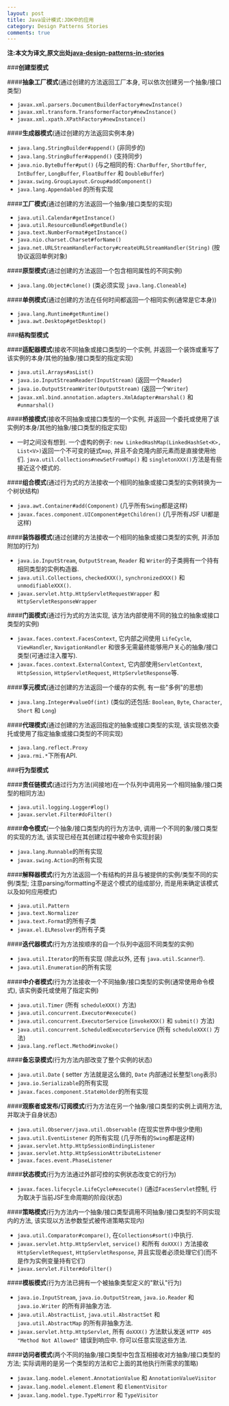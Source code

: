 ```yaml
---
layout: post
title: Java设计模式:JDK中的应用
category: Design Patterns Stories
comments: true
---
```


**注:本文为译文,原文出处[java-design-patterns-in-stories](http://www.programcreek.com/java-design-patterns-in-stories/)**


###**创建型模式**

####**抽象工厂模式**(通过创建的方法返回工厂本身, 可以依次创建另一个抽象/接口类型)

- `javax.xml.parsers.DocumentBuilderFactory#newInstance()`
- `javax.xml.transform.TransformerFactory#newInstance()`
- `javax.xml.xpath.XPathFactory#newInstance()`




####**生成器模式**(通过创建的方法返回实例本身)

- `java.lang.StringBuilder#append()` (非同步的)
- `java.lang.StringBuffer#append()` (支持同步)
- `java.nio.ByteBuffer#put()` (与之相同的有: `CharBuffer`, `ShortBuffer`, `IntBuffer`, `LongBuffer`, `FloatBuffer` 和 `DoubleBuffer`)
- `javax.swing.GroupLayout.Group#addComponent()`
- `java.lang.Appendabled` 的所有实现

####**工厂模式**(通过创建的方法返回一个抽象/接口类型的实现)

- `java.util.Calendar#getInstance()`
- `java.util.ResourceBundle#getBundle()`
- `java.text.NumberFormat#getInstance()`
- `java.nio.charset.Charset#forName()`
- `java.net.URLStreamHandlerFactory#createURLStreamHandler(String)` (按协议返回单例对象)

####**原型模式**(通过创建的方法返回一个包含相同属性的不同实例)

- `java.lang.Object#clone()` (类必须实现 `java.lang.Cloneable`)

####**单例模式**(通过创建的方法在任何时间都返回一个相同实例(通常是它本身))

- `java.lang.Runtime#getRuntime()`
- `java.awt.Desktop#getDesktop()`

###**结构型模式**

####**适配器模式**(接收不同抽象或接口类型的一个实例, 并返回一个装饰或重写了该实例的本身/其他的抽象/接口类型的指定实现)

- `java.util.Arrays#asList()`
- `java.io.InputStreamReader(InputStream)` (返回一个`Reader`)
- `java.io.OutputStreamWriter(OutputStream)` (返回一个`Writer`)
- `javax.xml.bind.annotation.adapters.XmlAdapter#marshal()` 和 `#unmarshal()`

####**桥接模式**(接收不同抽象或接口类型的一个实例, 并返回一个委托或使用了该实例的本身/其他的抽象/接口类型的指定实现)

- 一时之间没有想到. 一个虚构的例子: `new LinkedHashMap(LinkedHashSet<K>, List<V>)`返回一个不可变的链式`map`, 并且不会克隆内部元素而是直接使用他们. `java.util.Collections#newSetFromMap()` 和 `singletonXXX()`方法是有些接近这个模式的.

####**组合模式**(通过行为式的方法接收一个相同的抽象或接口类型的实例转换为一个树状结构)

- `java.awt.Container#add(Component)` (几乎所有`Swing`都是这样)
- `javax.faces.component.UIComponent#getChildren()` (几乎所有JSF UI都是这样)

####**装饰器模式**(通过创建的方法接收一个相同的抽象或接口类型的实例, 并添加附加的行为)

- `java.io.InputStream`, `OutputStream`, `Reader` 和 `Writer`的子类拥有一个持有相同类型的实例构造器.
- `java.util.Collections`, `checkedXXX()`, `synchronizedXXX()` 和 `unmodifiableXXX()`.
- `javax.servlet.http.HttpServletRequestWrapper` 和 `HttpServletResponseWrapper`

####**门面模式**(通过行为式的方法实现, 该方法内部使用不同的独立的抽象或接口类型的实例)

- `javax.faces.context.FacesContext`, 它内部之间使用 `LifeCycle`, `ViewHandler`, `NavigationHandler` 和很多无需最终能够用户关心的抽象/接口类型(可通过注入覆写).
- `javax.faces.context.ExternalContext`, 它内部使用`ServletContext`, `HttpSession`, `HttpServletRequest`, `HttpServletResponse`等.

####**享元模式**(通过创建的方法返回一个缓存的实例, 有一些"多例"的思想)

- `java.lang.Integer#valueOf(int)` (类似的还包括: `Boolean`, `Byte`, `Character`, `Short` 和 `Long`)

####**代理模式**(通过创建的方法返回指定的抽象或接口类型的实现, 该实现依次委托或使用了指定抽象或接口类型的不同实现)

- `java.lang.reflect.Proxy`
- `java.rmi.*`下所有API.

###**行为型模式**

####**责任链模式**(通过行为方法(间接地)在一个队列中调用另一个相同抽象/接口类型的相同方法)

- `java.util.logging.Logger#log()`
- `javax.servlet.Filter#doFilter()`

####**命令模式**(一个抽象/接口类型内的行为方法中, 调用一个不同的象/接口类型的实现的方法, 该实现已经在其创建过程中被命令实现封装)

- `java.lang.Runnable`的所有实现
- `javax.swing.Action`的所有实现

####**解释器模式**(行为方法返回一个有结构的并且与被提供的实例/类型不同的实例/类型; 注意parsing/formatting不是这个模式的组成部分, 而是用来确定该模式以及如何应用模式)

- `java.util.Pattern`
- `java.text.Normalizer`
- `java.text.Format`的所有子类
- `javax.el.ELResolver`的所有子类

####**迭代器模式**(行为方法按顺序的自一个队列中返回不同类型的实例)

- `java.util.Iterator`的所有实现 (除此以外, 还有 `java.util.Scanner`!).
- `java.util.Enumeration`的所有实现

####**中介者模式**(行为方法接收一个不同抽象/接口类型的实例(通常使用命令模式), 该实例委托或使用了指定实例)

- `java.util.Timer` (所有 `scheduleXXX()` 方法)
- `java.util.concurrent.Executor#execute()`
- `java.util.concurrent.ExecutorService` (`invokeXXX()` 和 `submit()` 方法)
- `java.util.concurrent.ScheduledExecutorService` (所有 `scheduleXXX()` 方法)
- `java.lang.reflect.Method#invoke()`

####**备忘录模式**(行为方法内部改变了整个实例的状态)

- `java.util.Date` ( setter 方法就是这么做的, `Date` 内部通过长整型`long`表示)
- `java.io.Serializable`的所有实现
- `javax.faces.component.StateHolder`的所有实现

####**观察者或发布/订阅模式**(行为方法在另一个抽象/接口类型的实例上调用方法, 并取决于自身状态)

- `java.util.Observer/java.util.Observable` (在现实世界中很少使用)
- `java.util.EventListener` 的所有实现 (几乎所有的`Swing`都是这样)
- `javax.servlet.http.HttpSessionBindingListener`
- `javax.servlet.http.HttpSessionAttributeListener`
- `javax.faces.event.PhaseListener`

####**状态模式**(行为方法通过外部可控的实例状态改变它的行为)

- `javax.faces.lifecycle.LifeCycle#execute()` (通过`FacesServlet`控制, 行为取决于当前JSF生命周期的阶段(状态)

####**策略模式**(行为方法内一个抽象/接口类型调用不同抽象/接口类型的不同实现内的方法, 该实现以方法参数型式被传进策略实现内)

- `java.util.Comparator#compare()`, 在`Collections#sort()`中执行.
- `javax.servlet.http.HttpServlet`, `service()` 和所有 `doXXX()` 方法接收 `HttpServletRequest`, `HttpServletResponse`, 并且实现者必须处理它们(而不是作为实例变量持有它们)
- `javax.servlet.Filter#doFilter()`

####**模板模式**(行为方法已拥有一个被抽象类型定义的"默认"行为)

- `java.io.InputStream`, `java.io.OutputStream`, `java.io.Reader` 和 `java.io.Writer` 的所有非抽象方法.
- `java.util.AbstractList`, `java.util.AbstractSet` 和 `java.util.AbstractMap` 的所有非抽象方法.
- `javax.servlet.http.HttpServlet`, 所有 `doXXX()` 方法默认发送 `HTTP 405  "Method Not Allowed"` 错误到响应中. 你可以任意实现这些方法.

####**访问者模式**(两个不同的抽象/接口类型中包含互相接收对方抽象/接口类型的方法; 实际调用的是另一个类型的方法和它上面的其他执行所需求的策略)

- `javax.lang.model.element.AnnotationValue` 和 `AnnotationValueVisitor`
- `javax.lang.model.element.Element` 和 `ElementVisitor`
- `javax.lang.model.type.TypeMirror` 和 `TypeVisitor`